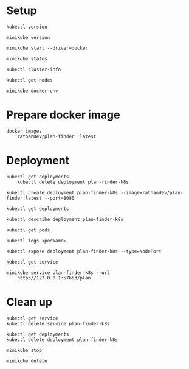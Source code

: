 
# Setup

    kubectl version
    
    minikube version

    minikube start --driver=docker

    minikube status

    kubectl cluster-info

    kubectl get nodes

    minikube docker-env

# Prepare docker image

    docker images
        rathanDev/plan-finder  latest

# Deployment

    kubectl get deployments
        kubectl delete deployment plan-finder-k8s
    
    kubectl create deployment plan-finder-k8s --image=rathandev/plan-finder:latest --port=8080
    
    kubectl get deployments
    
    kubectl describe deployment plan-finder-k8s
    
    kubectl get pods
    
    kubectl logs <podName>
    
    kubectl expose deployment plan-finder-k8s --type=NodePort
    
    kubectl get service
    
    minikube service plan-finder-k8s --url
        http://127.0.0.1:57653/plan

# Clean up

    kubectl get service
    kubectl delete service plan-finder-k8s

    kubectl get deployments
    kubectl delete deployment plan-finder-k8s

    minikube stop 

    minikube delete 




